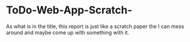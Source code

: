 # ToDo-Web-App-Scratch-
As what is in the title, this report is just like a scratch paper the I can mess around and maybe come up with something with it.
